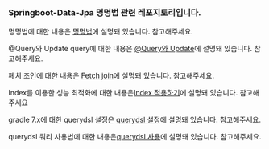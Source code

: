 ### Springboot-Data-Jpa 명명법 관련 레포지토리입니다.



명명법에 대한 내용은 [명명법](https://dingdingmin-back-end-developer.tistory.com/entry/Spring-data-JPA-3-%EB%AA%85%EB%AA%85%EB%B2%951)에 설명돼 있습니다. 참고해주세요.

@Query와 Update query에 대한 내용은 [@Query와 Update](https://dingdingmin-back-end-developer.tistory.com/entry/Spring-data-Jpa-4-Update%EC%99%80-Query)에 설명돼 있습니다. 참고해주세요.

페치 조인에 대한 내용은 [Fetch join](https://dingdingmin-back-end-developer.tistory.com/entry/SpringBoot-Data-Jpa-5-Fetch-Join)에 설명돼 있습니다. 참고해주세요.

Index를 이용한 성능 최적화에 대한 내용은[Index 적용하기](https://dingdingmin-back-end-developer.tistory.com/entry/Spring-Data-JPA-6-Index-%EC%A0%81%EC%9A%A9%ED%95%98%EA%B8%B0)에 설명돼 있습니다. 참고해주세요

gradle 7.x에 대한 querydsl 설정은 [querydsl 설정](https://dingdingmin-back-end-developer.tistory.com/entry/Spring-Data-JPA-7-Querydsl-%EC%82%AC%EC%9A%A9-gradle-7x)에 설명돼 있습니다. 참고해주세요.

querydsl 쿼리 사용법에 대한 내용은[querydsl 사용](https://dingdingmin-back-end-developer.tistory.com/entry/Spring-Data-JPA-8-Querydsl-%EC%82%AC%EC%9A%A9)에 설명돼 있습니다. 참고해주세요.
